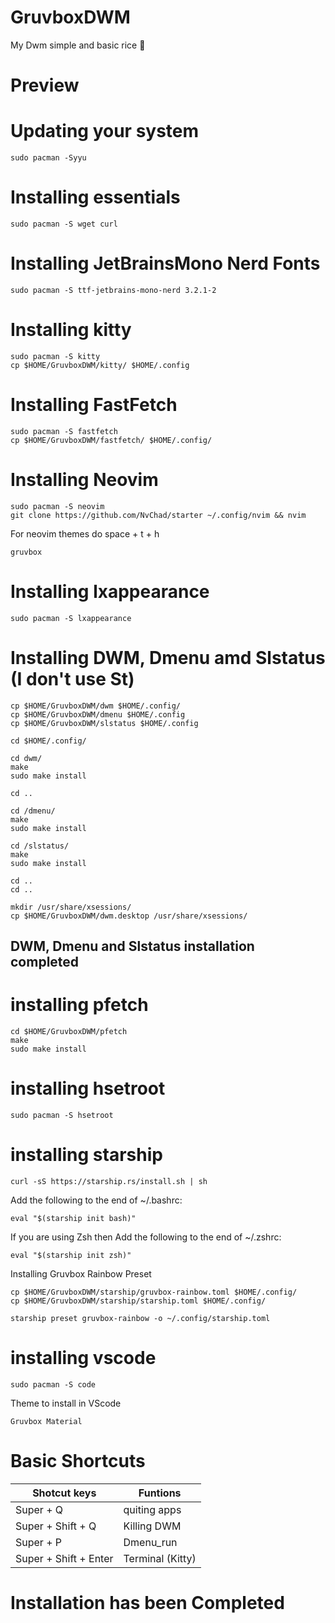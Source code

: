 # GruvboxDWM
My Dwm simple and basic rice 🌱

# Preview

# Updating your system

```
sudo pacman -Syyu
```

# Installing essentials
```
sudo pacman -S wget curl
```
# Installing JetBrainsMono Nerd Fonts
```
sudo pacman -S ttf-jetbrains-mono-nerd 3.2.1-2
```
# Installing kitty
```
sudo pacman -S kitty
cp $HOME/GruvboxDWM/kitty/ $HOME/.config
```
# Installing FastFetch
```
sudo pacman -S fastfetch
cp $HOME/GruvboxDWM/fastfetch/ $HOME/.config/
```
# Installing Neovim
```
sudo pacman -S neovim
git clone https://github.com/NvChad/starter ~/.config/nvim && nvim
```
For neovim themes do space + t + h
```
gruvbox
```
# Installing lxappearance 
```
sudo pacman -S lxappearance
```
# Installing DWM, Dmenu amd Slstatus (I don't use St) ##
```
cp $HOME/GruvboxDWM/dwm $HOME/.config/
cp $HOME/GruvboxDWM/dmenu $HOME/.config
cp $HOME/GruvboxDWM/slstatus $HOME/.config
```
```
cd $HOME/.config/
```
```
cd dwm/
make
sudo make install
```
```
cd ..
```
```
cd /dmenu/
make
sudo make install
```
```
cd /slstatus/
make
sudo make install
```
```
cd ..
cd ..
```
```
mkdir /usr/share/xsessions/ 
cp $HOME/GruvboxDWM/dwm.desktop /usr/share/xsessions/
```
## DWM, Dmenu and Slstatus installation completed ##

# installing pfetch
```
cd $HOME/GruvboxDWM/pfetch
make 
sudo make install
```
# installing hsetroot
```
sudo pacman -S hsetroot
```
# installing starship
```
curl -sS https://starship.rs/install.sh | sh
```
Add the following to the end of ~/.bashrc:
```
eval "$(starship init bash)"
```

If you are using Zsh then Add the following to the end of ~/.zshrc:
```
eval "$(starship init zsh)"
```
Installing Gruvbox Rainbow Preset 
```
cp $HOME/GruvboxDWM/starship/gruvbox-rainbow.toml $HOME/.config/
cp $HOME/GruvboxDWM/starship/starship.toml $HOME/.config/ 
```
```
starship preset gruvbox-rainbow -o ~/.config/starship.toml
```
# installing vscode
```
sudo pacman -S code
```
Theme to install in VScode
```
Gruvbox Material
```
# Basic Shortcuts

| Shotcut keys  | Funtions      |
| ------------- | ------------- |
| Super + Q     | quiting apps  |
| Super + Shift + Q  | Killing DWM  |
| Super + P     | Dmenu_run |
| Super + Shift + Enter  | Terminal (Kitty)  |

# Installation has been Completed

